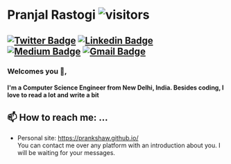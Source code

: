 # Pranjal Rastogi ![visitors](https://visitor-badge.glitch.me/badge?page_id=prankshaw.prankshaw)
[![Twitter Badge](https://img.shields.io/badge/-@mepranjal31-1ca0f1?style=flat-square&labelColor=1ca0f1&logo=twitter&logoColor=white&link=https://twitter.com/mepranjal31)](https://twitter.com/mepranjal31) [![Linkedin Badge](https://img.shields.io/badge/-PranjalRastogi-blue?style=flat-square&logo=Linkedin&logoColor=white&link=https://www.linkedin.com/in/pranjalrastogi31)](https://www.linkedin.com/in/pranjalrastogi31) [![Medium Badge](https://img.shields.io/badge/-@pranjalrastogi1998-03a57a?style=flat-square&labelColor=000000&logo=Medium&link=https://medium.com/@pranjalrastogi1998/)](https://medium.com/@pranjalrastogi1998)
[![Gmail Badge](https://img.shields.io/badge/pranjalrastogi1998@gmail.com-c14438?style=flat-square&logo=Gmail&logoColor=white&link=mailto:pranjalrastogi1998@gmail.com)](mailto:pranjalrastogi1998@gmail.com)
---
### Welcomes you 👋,           

#### I'm a Computer Science Engineer from New Delhi, India. Besides coding, I love to read a lot and write a bit

## 📫 How to reach me: ...
- Personal site: https://prankshaw.github.io/ <br>
You can contact me over any platform with an introduction about you. I will be waiting for your messages.

<!--
**prankshaw/prankshaw** is a ✨ _special_ ✨ repository because its `README.md` (this file) appears on your GitHub profile.
Here are some ideas to get you started:
- 🔭 I’m currently working on ...
- 🌱 I’m currently learning ...
- 👯 I’m looking to collaborate on ...
- 🤔 I’m looking for help with ...
- 💬 Ask me about ...
- 😄 Pronouns: ...
- ⚡ Fun fact: ...
-->


